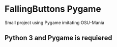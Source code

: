 # FallingButtons Pygame

Small project using Pygame imitating OSU-Mania

## Python 3 and Pygame is requiered
